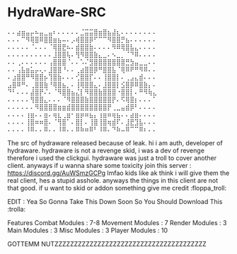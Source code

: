 # HydraWare-SRC
⠄⠄⣴⣶⣤⡤⠦⣤⣀⣤⠆⠄⠄⠄⠄⠄⣈⣭⣭⣿⣶⣿⣦⣼⣆⠄⠄⠄⠄⠄⠄⠄⠄
⠄⠄⠄⠉⠻⢿⣿⠿⣿⣿⣶⣦⠤⠄⡠⢾⣿⣿⡿⠋⠉⠉⠻⣿⣿⡛⣦⠄⠄⠄⠄⠄⠄
⠄⠄⠄⠄⠄⠈⠄⠄⠄⠈⢿⣿⣟⠦⠄⣾⣿⣿⣷⠄⠄⠄⠄⠻⠿⢿⣿⣧⣄⠄⠄⠄⠄
⠄⠄⠄⠄⠄⠄⠄⠄⠄⠄⣸⣿⣿⢧⠄⢻⠻⣿⣿⣷⣄⣀⠄⠢⣀⡀⠈⠙⠿⠄⠄⠄⠄
⠄⠄⢀⠄⠄⠄⠄⠄⠄⢠⣿⣿⣿⠈⠄⠄⠡⠌⣻⣿⣿⣿⣿⣿⣿⣿⣛⣳⣤⣀⣀⠄⠄
⠄⠄⢠⣧⣶⣥⡤⢄⠄⣸⣿⣿⠘⠄⠄⢀⣴⣿⣿⡿⠛⣿⣿⣧⠈⢿⠿⠟⠛⠻⠿⠄⠄
⠄⣰⣿⣿⠛⠻⣿⣿⡦⢹⣿⣷⠄⠄⠄⢊⣿⣿⡏⠄⠄⢸⣿⣿⡇⠄⢀⣠⣄⣾⠄⠄⠄
⣠⣿⠿⠛⠄⢀⣿⣿⣷⠘⢿⣿⣦⡀⠄⢸⢿⣿⣿⣄⠄⣸⣿⣿⡇⣪⣿⡿⠿⣿⣷⡄⠄
⠙⠃⠄⠄⠄⣼⣿⡟⠌⠄⠈⠻⣿⣿⣦⣌⡇⠻⣿⣿⣷⣿⣿⣿⠐⣿⣿⡇⠄⠛⠻⢷⣄
⠄⠄⠄⠄⠄⢻⣿⣿⣄⠄⠄⠄⠈⠻⣿⣿⣿⣷⣿⣿⣿⣿⣿⡟⠄⠫⢿⣿⡆⠄⠄⠄⠁
⠄⠄⠄⠄⠄⠄⠻⣿⣿⣿⣿⣶⣶⣾⣿⣿⣿⣿⣿⣿⣿⣿⡟⢀⣀⣤⣾⡿⠃⠄⠄⠄⠄
⠄⠄⠄⠄⢰⣶⠄⠄⣶⠄⢶⣆⢀⣶⠂⣶⡶⠶⣦⡄⢰⣶⠶⢶⣦⠄⠄⣴⣶⠄⠄⠄⠄
⠄⠄⠄⠄⢸⣿⠶⠶⣿⠄⠈⢻⣿⠁⠄⣿⡇⠄⢸⣿⢸⣿⢶⣾⠏⠄⣸⣟⣹⣧⠄⠄⠄
⠄⠄⠄⠄⠸⠿⠄⠄⠿⠄⠄⠸⠿⠄⠄⠿⠷⠶⠿⠃⠸⠿⠄⠙⠷⠤⠿⠉⠉⠿⠆⠄⠄

The src of hydraware released because of leak.
hi i am auth, developer of hydraware. hydraware is not a revenge skid, i was a dev of revenge therefore i used the clickgui.
hydraware was just a troll to cover another client.
anyways if u wanna share some toxicity join this server : https://discord.gg/AuWSmzGCPg
lmfao kids like ak think i will give them the real client, hes a stupid asshole. 
anyways the things in this client are not that good.
if u want to skid or addon something give me credit :floppa_troll:

EDIT : Yea So Gonna Take This Down Soon So You Should Download This :trolla:

Features
Combat Modules : 7-8
Movement Modules : 7
Render Modules : 3
Main Modules : 3
Misc Modules : 3 
Player Modules : 10

GOTTEMM NUTZZZZZZZZZZZZZZZZZZZZZZZZZZZZZZZZZZZZZZZ
